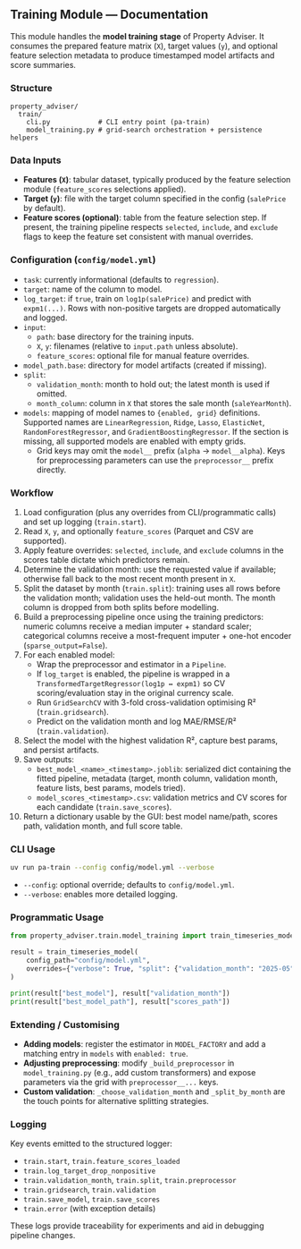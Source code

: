 ## Training Module — Documentation

This module handles the **model training stage** of Property Adviser. It consumes the
prepared feature matrix (`X`), target values (`y`), and optional feature selection
metadata to produce timestamped model artifacts and score summaries.

### Structure
```
property_adviser/
  train/
    cli.py            # CLI entry point (pa-train)
    model_training.py # grid-search orchestration + persistence helpers
```

### Data Inputs
- **Features (`X`)**: tabular dataset, typically produced by the feature selection
  module (`feature_scores` selections applied).
- **Target (`y`)**: file with the target column specified in the config (`salePrice`
  by default).
- **Feature scores (optional)**: table from the feature selection step. If present,
  the training pipeline respects `selected`, `include`, and `exclude` flags to
  keep the feature set consistent with manual overrides.

### Configuration (`config/model.yml`)
- `task`: currently informational (defaults to `regression`).
- `target`: name of the column to model.
- `log_target`: if `true`, train on `log1p(salePrice)` and predict with `expm1(...)`. Rows with
  non-positive targets are dropped automatically and logged.
- `input`:
  - `path`: base directory for the training inputs.
  - `X`, `y`: filenames (relative to `input.path` unless absolute).
  - `feature_scores`: optional file for manual feature overrides.
- `model_path.base`: directory for model artifacts (created if missing).
- `split`:
  - `validation_month`: month to hold out; the latest month is used if omitted.
  - `month_column`: column in `X` that stores the sale month (`saleYearMonth`).
- `models`: mapping of model names to `{enabled, grid}` definitions. Supported
  names are `LinearRegression`, `Ridge`, `Lasso`, `ElasticNet`,
  `RandomForestRegressor`, and `GradientBoostingRegressor`. If the section is
  missing, all supported models are enabled with empty grids.
  - Grid keys may omit the `model__` prefix (`alpha` → `model__alpha`). Keys for
    preprocessing parameters can use the `preprocessor__` prefix directly.

### Workflow
1. Load configuration (plus any overrides from CLI/programmatic calls) and set up
   logging (`train.start`).
2. Read `X`, `y`, and optionally `feature_scores` (Parquet and CSV are supported).
3. Apply feature overrides: `selected`, `include`, and `exclude` columns in the
   scores table dictate which predictors remain.
4. Determine the validation month: use the requested value if available; otherwise
   fall back to the most recent month present in `X`.
5. Split the dataset by month (`train.split`): training uses all rows before the
   validation month; validation uses the held-out month. The month column is
   dropped from both splits before modelling.
6. Build a preprocessing pipeline once using the training predictors: numeric
   columns receive a median imputer + standard scaler; categorical columns receive
   a most-frequent imputer + one-hot encoder (`sparse_output=False`).
7. For each enabled model:
   - Wrap the preprocessor and estimator in a `Pipeline`.
   - If `log_target` is enabled, the pipeline is wrapped in a
     `TransformedTargetRegressor(log1p ↔︎ expm1)` so CV scoring/evaluation stay in
     the original currency scale.
   - Run `GridSearchCV` with 3-fold cross-validation optimising R² (`train.gridsearch`).
   - Predict on the validation month and log MAE/RMSE/R² (`train.validation`).
8. Select the model with the highest validation R², capture best params, and
   persist artifacts.
9. Save outputs:
   - `best_model_<name>_<timestamp>.joblib`: serialized dict containing the fitted
     pipeline, metadata (target, month column, validation month, feature lists,
     best params, models tried).
   - `model_scores_<timestamp>.csv`: validation metrics and CV scores for each
     candidate (`train.save_scores`).
10. Return a dictionary usable by the GUI: best model name/path, scores path,
    validation month, and full score table.

### CLI Usage
```bash
uv run pa-train --config config/model.yml --verbose
```
- `--config`: optional override; defaults to `config/model.yml`.
- `--verbose`: enables more detailed logging.

### Programmatic Usage
```python
from property_adviser.train.model_training import train_timeseries_model

result = train_timeseries_model(
    config_path="config/model.yml",
    overrides={"verbose": True, "split": {"validation_month": "2025-05"}}
)

print(result["best_model"], result["validation_month"])
print(result["best_model_path"], result["scores_path"])
```

### Extending / Customising
- **Adding models**: register the estimator in `MODEL_FACTORY` and add a matching
  entry in `models` with `enabled: true`.
- **Adjusting preprocessing**: modify `_build_preprocessor` in
  `model_training.py` (e.g., add custom transformers) and expose parameters via
  the grid with `preprocessor__...` keys.
- **Custom validation**: `_choose_validation_month` and `_split_by_month` are the
  touch points for alternative splitting strategies.

### Logging
Key events emitted to the structured logger:
- `train.start`, `train.feature_scores_loaded`
- `train.log_target_drop_nonpositive`
- `train.validation_month`, `train.split`, `train.preprocessor`
- `train.gridsearch`, `train.validation`
- `train.save_model`, `train.save_scores`
- `train.error` (with exception details)

These logs provide traceability for experiments and aid in debugging pipeline
changes.
